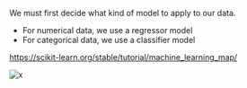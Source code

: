 We must first decide what kind of model to apply to our data.
* For numerical data, we use a regressor model
* For categorical data, we use a classifier model

https://scikit-learn.org/stable/tutorial/machine_learning_map/

![x](https://scikit-learn.org/stable/_static/ml_map.png)
